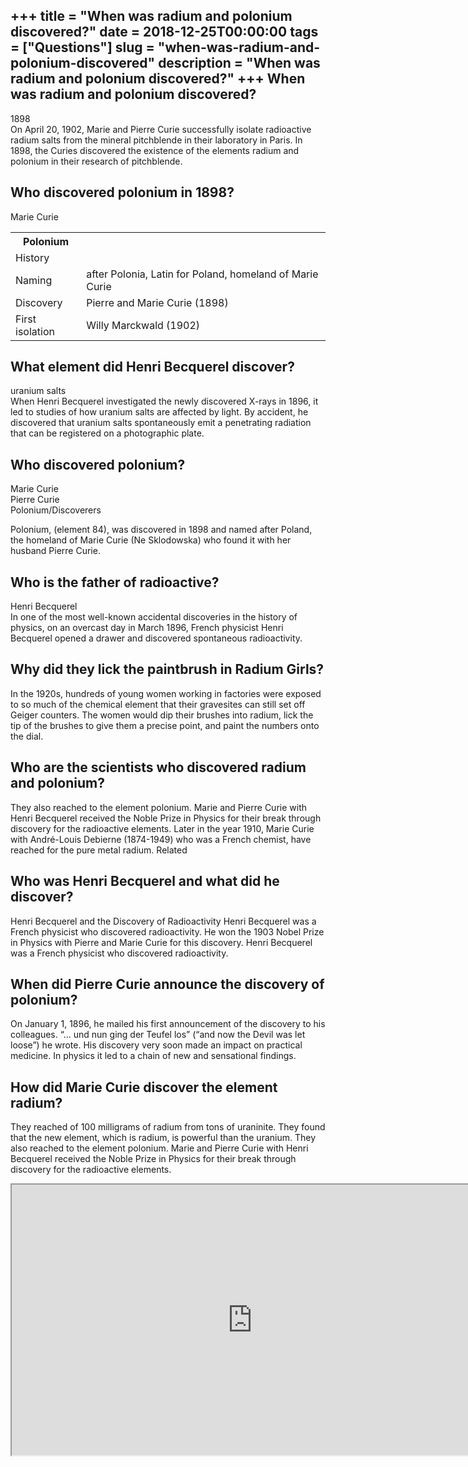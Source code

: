 +++
title = "When was radium and polonium discovered?"
date = 2018-12-25T00:00:00
tags = ["Questions"]
slug = "when-was-radium-and-polonium-discovered"
description = "When was radium and polonium discovered?"
+++
When was radium and polonium discovered?
----------------------------------------

1898  
On April 20, 1902, Marie and Pierre Curie successfully isolate radioactive radium salts from the mineral pitchblende in their laboratory in Paris. In 1898, the Curies discovered the existence of the elements radium and polonium in their research of pitchblende.

Who discovered polonium in 1898?
--------------------------------

Marie Curie

<table><tr><th>Polonium</th></tr><tr><td>History</td></tr><tr><td>Naming</td><td>after Polonia, Latin for Poland, homeland of Marie Curie</td></tr><tr><td>Discovery</td><td>Pierre and Marie Curie (1898)</td></tr><tr><td>First isolation</td><td>Willy Marckwald (1902)</td></tr></table>

What element did Henri Becquerel discover?
------------------------------------------

uranium salts  
When Henri Becquerel investigated the newly discovered X-rays in 1896, it led to studies of how uranium salts are affected by light. By accident, he discovered that uranium salts spontaneously emit a penetrating radiation that can be registered on a photographic plate.

Who discovered polonium?
------------------------

 Marie Curie  
Pierre Curie  
Polonium/Discoverers

Polonium, (element 84), was discovered in 1898 and named after Poland, the homeland of Marie Curie (Ne Sklodowska) who found it with her husband Pierre Curie.

Who is the father of radioactive?
---------------------------------

Henri Becquerel  
In one of the most well-known accidental discoveries in the history of physics, on an overcast day in March 1896, French physicist Henri Becquerel opened a drawer and discovered spontaneous radioactivity.

Why did they lick the paintbrush in Radium Girls?
-------------------------------------------------

In the 1920s, hundreds of young women working in factories were exposed to so much of the chemical element that their gravesites can still set off Geiger counters. The women would dip their brushes into radium, lick the tip of the brushes to give them a precise point, and paint the numbers onto the dial.

Who are the scientists who discovered radium and polonium?
----------------------------------------------------------

They also reached to the element polonium. Marie and Pierre Curie with Henri Becquerel received the Noble Prize in Physics for their break through discovery for the radioactive elements. Later in the year 1910, Marie Curie with André-Louis Debierne (1874-1949) who was a French chemist, have reached for the pure metal radium. Related

Who was Henri Becquerel and what did he discover?
-------------------------------------------------

Henri Becquerel and the Discovery of Radioactivity Henri Becquerel was a French physicist who discovered radioactivity. He won the 1903 Nobel Prize in Physics with Pierre and Marie Curie for this discovery. Henri Becquerel was a French physicist who discovered radioactivity.

When did Pierre Curie announce the discovery of polonium?
---------------------------------------------------------

On January 1, 1896, he mailed his first announcement of the discovery to his colleagues. “… und nun ging der Teufel los” (“and now the Devil was let loose”) he wrote. His discovery very soon made an impact on practical medicine. In physics it led to a chain of new and sensational findings.

How did Marie Curie discover the element radium?
------------------------------------------------

They reached of 100 milligrams of radium from tons of uraninite. They found that the new element, which is radium, is powerful than the uranium. They also reached to the element polonium. Marie and Pierre Curie with Henri Becquerel received the Noble Prize in Physics for their break through discovery for the radioactive elements.

<iframe allow="accelerometer; autoplay; clipboard-write; encrypted-media; gyroscope; picture-in-picture" allowfullscreen="" class="__youtube_prefs__  epyt-is-override  no-lazyload" data-no-lazy="1" data-origheight="433" data-origwidth="770" data-skipgform_ajax_framebjll="" height="433" id="_ytid_30547" loading="lazy" src="https://www.youtube.com/embed/rZoywY4mkn8?enablejsapi=1&autoplay=0&cc_load_policy=0&cc_lang_pref=&iv_load_policy=1&loop=0&modestbranding=0&rel=1&fs=1&playsinline=0&autohide=2&theme=dark&color=red&controls=1&" title="YouTube player" width="770"></iframe>
